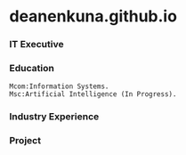 # deanenkuna.github.io
### IT Executive

### Education

    Mcom:Information Systems.
    Msc:Artificial Intelligence (In Progress).
    
### Industry Experience

### Project
